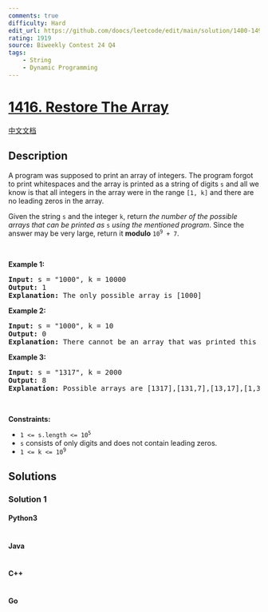 ```yaml
---
comments: true
difficulty: Hard
edit_url: https://github.com/doocs/leetcode/edit/main/solution/1400-1499/1416.Restore%20The%20Array/README_EN.md
rating: 1919
source: Biweekly Contest 24 Q4
tags:
    - String
    - Dynamic Programming
---
```


<!-- problem:start -->

# [1416. Restore The Array](https://leetcode.com/problems/restore-the-array)

[中文文档](/solution/1400-1499/1416.Restore%20The%20Array/README.md)

## Description

<!-- description:start -->

<p>A program was supposed to print an array of integers. The program forgot to print whitespaces and the array is printed as a string of digits <code>s</code> and all we know is that all integers in the array were in the range <code>[1, k]</code> and there are no leading zeros in the array.</p>

<p>Given the string <code>s</code> and the integer <code>k</code>, return <em>the number of the possible arrays that can be printed as </em><code>s</code><em> using the mentioned program</em>. Since the answer may be very large, return it <strong>modulo</strong> <code>10<sup>9</sup> + 7</code>.</p>

<p>&nbsp;</p>
<p><strong class="example">Example 1:</strong></p>

<pre>
<strong>Input:</strong> s = &quot;1000&quot;, k = 10000
<strong>Output:</strong> 1
<strong>Explanation:</strong> The only possible array is [1000]
</pre>

<p><strong class="example">Example 2:</strong></p>

<pre>
<strong>Input:</strong> s = &quot;1000&quot;, k = 10
<strong>Output:</strong> 0
<strong>Explanation:</strong> There cannot be an array that was printed this way and has all integer &gt;= 1 and &lt;= 10.
</pre>

<p><strong class="example">Example 3:</strong></p>

<pre>
<strong>Input:</strong> s = &quot;1317&quot;, k = 2000
<strong>Output:</strong> 8
<strong>Explanation:</strong> Possible arrays are [1317],[131,7],[13,17],[1,317],[13,1,7],[1,31,7],[1,3,17],[1,3,1,7]
</pre>

<p>&nbsp;</p>
<p><strong>Constraints:</strong></p>

<ul>
	<li><code>1 &lt;= s.length &lt;= 10<sup>5</sup></code></li>
	<li><code>s</code> consists of only digits and does not contain leading zeros.</li>
	<li><code>1 &lt;= k &lt;= 10<sup>9</sup></code></li>
</ul>

<!-- description:end -->

## Solutions

<!-- solution:start -->

### Solution 1

<!-- tabs:start -->

#### Python3

```python

```

#### Java

```java

```

#### C++

```cpp

```

#### Go

```go

```

<!-- tabs:end -->

<!-- solution:end -->

<!-- problem:end -->

